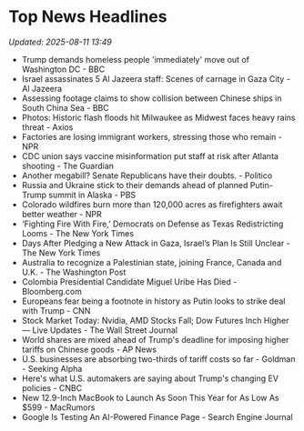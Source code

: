# Top News Headlines

_Updated: 2025-08-11 13:49_

- Trump demands homeless people 'immediately' move out of Washington DC - BBC
- Israel assassinates 5 Al Jazeera staff: Scenes of carnage in Gaza City - Al Jazeera
- Assessing footage claims to show collision between Chinese ships in South China Sea - BBC
- Photos: Historic flash floods hit Milwaukee as Midwest faces heavy rains threat - Axios
- Factories are losing immigrant workers, stressing those who remain - NPR
- CDC union says vaccine misinformation put staff at risk after Atlanta shooting - The Guardian
- Another megabill? Senate Republicans have their doubts. - Politico
- Russia and Ukraine stick to their demands ahead of planned Putin-Trump summit in Alaska - PBS
- Colorado wildfires burn more than 120,000 acres as firefighters await better weather - NPR
- ‘Fighting Fire With Fire,’ Democrats on Defense as Texas Redistricting Looms - The New York Times
- Days After Pledging a New Attack in Gaza, Israel’s Plan Is Still Unclear - The New York Times
- Australia to recognize a Palestinian state, joining France, Canada and U.K. - The Washington Post
- Colombia Presidential Candidate Miguel Uribe Has Died - Bloomberg.com
- Europeans fear being a footnote in history as Putin looks to strike deal with Trump - CNN
- Stock Market Today: Nvidia, AMD Stocks Fall; Dow Futures Inch Higher — Live Updates - The Wall Street Journal
- World shares are mixed ahead of Trump's deadline for imposing higher tariffs on Chinese goods - AP News
- U.S. businesses are absorbing two-thirds of tariff costs so far - Goldman - Seeking Alpha
- Here's what U.S. automakers are saying about Trump's changing EV policies - CNBC
- New 12.9-Inch MacBook to Launch As Soon This Year for As Low As $599 - MacRumors
- Google Is Testing An AI-Powered Finance Page - Search Engine Journal